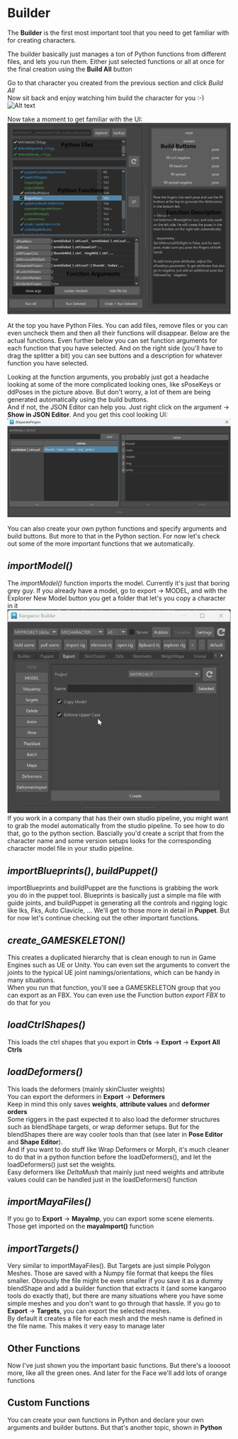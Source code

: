 # Builder

The **Builder** is the first most important tool that you need to get familiar with for creating characters.

The builder basically just manages a ton of Python functions from different files, and lets
you run them. Either just selected functions or all at once for the final creation using the **Build All** button

Go to that character you created from the previous section and click *Build All*  
Now sit back and enjoy watching him build the character for you :-)
![Alt text](images/builder_buildAll.gif)

Now take a moment to get familiar with the UI:
![Alt text](images/builder_filesAndFunctions.jpg)

At the top you have Python Files. You can add files, remove files or you can even uncheck them and then all their functions will disappear.
Below are the actual functions. Even further below you can set function arguments for each function that you have selected.
And on the right side (you'll have to drag the splitter a bit) you can see buttons and a description for 
whatever function you have selected.


Looking at the function arguments, you probably just got a headache looking at some of the more complicated looking ones,
like sPoseKeys or ddPoses in the picture above. But don't worry, a lot of them are being generated automatically using the
build buttons.  
And if not, the JSON Editor can help you. Just right click on the argument -> **Show in JSON Editor**. And you get this cool looking UI:
![Alt text](images/builder_jsoneditor.jpg)


You can also create your own python functions and specify arguments and build buttons. But more to that
in the Python section.
For now let's check out some of the more important functions that we automatically.  


## *importModel()* 

The *importModel()* function imports the model. Currently it's just that boring grey guy. 
If you already have a model, go to export -> MODEL, and with the Explorer New Model button
you get a folder that let's you copy a character in it
![Alt text](images/addModel.gif)
If you work in a company that has their own studio pipeline, you might want to grab
the model automatically from the studio pipeline. To see how to do that, go to the python section.
Bascially you'd create a script that from the character name and some version setups looks for the corresponding character model file
in your studio pipeline.


## *importBlueprints()*, *buildPuppet()*
importBlueprints and buildPuppet are the functions is grabbing the work you do in the puppet tool.
Blueprints is basically just a simple ma file with guide joints, and buildPuppet is generating all the 
controls and rigging logic like Iks, Fks, Auto Clavicle, ...
We'll get to those more in detail in **Puppet**. But for now let's continue checking out the 
other important functions.

## *create_GAMESKELETON()*
This creates a duplicated hierarchy that is clean enough to run in Game Engines such as UE or Unity.
You can even set the arguments to convert the joints to the typical UE joint namings/orientations,
which can be handy in many situations.  
When you run that function, you'll see a GAMESKELETON group that you can export as an FBX. 
You can even use the Function button *export FBX* to do that for you   

## *loadCtrlShapes()*
This loads the ctrl shapes that you export in **Ctrls** -> **Export** -> **Export All Ctrls** 


## *loadDeformers()*
This loads the deformers (mainly skinCluster weights)   
You can export the deformers in **Export** -> **Deformers**  
Keep in mind this only saves **weights**, **attribute values** and **deformer orders**  
Some riggers in the past expected it to also load the deformer structures such as blendShape targets, or wrap deformer setups.
But for the blendShapes there are way cooler tools than that (see later in **Pose Editor** and **Shape Editor**).   
And if you want to do stuff like Wrap Deformers or Morph, it's much cleaner to do that in a 
python function before the loadDeformers(), and let the loadDeformers() just set the weights.  
Easy deformers like *DeltaMush* that mainly just need weights and attribute values could can be handled 
just in the loadDeformers() function

## *importMayaFiles()*
If you go to **Export** -> **MayaImp**, you can export some scene elements. Those get imported on the **mayaImport()** function

## *importTargets()*
Very similar to importMayaFiles(). But Targets are just simple Polygon Meshes. Those are saved with a Numpy file format
that keeps the files smaller. Obvously the file might be even smaller if you save it as a dummy blendShape and add a builder function that extracts it (and some kangaroo tools do exactly that),
but there are many situations where you have some simple meshes and you don't want to go through that hassle.
If you go to **Export** -> **Targets**, you can export the selected meshes.  
By default it creates a file for each mesh and the mesh name is defined in the file name. 
This makes it very easy to manage later


## Other Functions
Now I've just shown you the important basic functions. But there's a looooot more, like all the green ones.
And later for the Face we'll add lots of orange functions


## Custom Functions
You can create your own functions in Python and declare your own arguments and builder buttons. But that's another topic, shown in **Python**  

